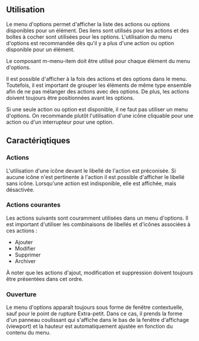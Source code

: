 ## Utilisation
Le menu d'options permet d'afficher la liste des actions ou options disponibles pour un élément. Des liens sont utilisés pour les actions et des boîtes à cocher sont utilisées pour les options. L'utilisation du menu d'options est recommandée dès qu'il y a plus d'une action ou option disponible pour un élément.

Le composant <m-link url="../m-menu-item/portrait">m-menu-item</m-link> doit être utilisé pour chaque élément du menu d'options.

<modul-do>Il est possible d'afficher à la fois des actions et des options dans le menu. Toutefois, il est important de grouper les éléments de même type ensemble afin de ne pas mélanger des actions avec des options. De plus, les actions doivent toujours être positionnées avant les options.</modul-do>

<modul-dont>Si une seule action ou option est disponible, il ne faut pas utiliser un menu d'options. On recommande plutôt l'utilisation d'une icône cliquable pour une action ou d'un interrupteur pour une option.</modul-dont>

## Caractériqtiques
### Actions
L'utilisation d'une icône devant le libellé de l'action est préconisée. Si aucune icône n'est pertinente à l'action il est possible d'afficher le libellé sans icône. Lorsqu'une action est indisponible, elle est affichée, mais désactivée.

### Actions courantes
Les actions suivants sont couramment utilisées dans un menu d'options. Il est important d'utiliser les combinaisons de libellés et d'icônes associées à ces actions :
* Ajouter
* Modifier
* Supprimer
* Archiver

À noter que les actions d'ajout, modification et suppression doivent toujours être présentées dans cet ordre.

### Ouverture
Le menu d'options apparaît toujours sous forme de fenêtre contextuelle, sauf pour le point de rupture Extra-petit. Dans ce cas, il prends la forme d'un panneau coulissant qui s'affiche dans le bas de la fenêtre d'affichage (viewport) et la hauteur est automatiquement ajustée en fonction du contenu du menu.